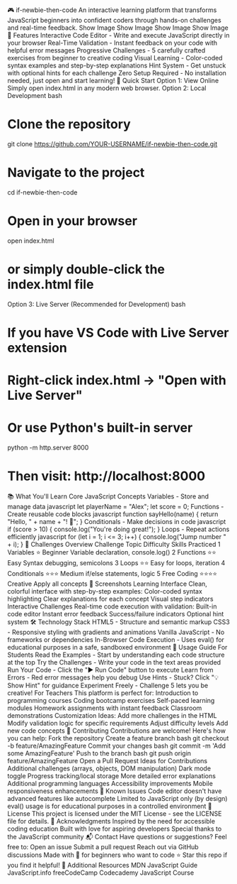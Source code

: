 🎮 if-newbie-then-code
An interactive learning platform that transforms JavaScript beginners into confident coders through hands-on challenges and real-time feedback.
Show Image
 Show Image
 Show Image
 Show Image
🌟 Features
Interactive Code Editor - Write and execute JavaScript directly in your browser
Real-Time Validation - Instant feedback on your code with helpful error messages
Progressive Challenges - 5 carefully crafted exercises from beginner to creative coding
Visual Learning - Color-coded syntax examples and step-by-step explanations
Hint System - Get unstuck with optional hints for each challenge
Zero Setup Required - No installation needed, just open and start learning!
🚀 Quick Start
Option 1: View Online
Simply open index.html in any modern web browser.
Option 2: Local Development
bash
# Clone the repository
git clone https://github.com/YOUR-USERNAME/if-newbie-then-code.git

# Navigate to the project
cd if-newbie-then-code

# Open in your browser
open index.html
# or simply double-click the index.html file
Option 3: Live Server (Recommended for Development)
bash
# If you have VS Code with Live Server extension
# Right-click index.html → "Open with Live Server"

# Or use Python's built-in server
python -m http.server 8000
# Then visit: http://localhost:8000
📚 What You'll Learn
Core JavaScript Concepts
Variables - Store and manage data
javascript
   let playerName = "Alex";
   let score = 0;
Functions - Create reusable code blocks
javascript
   function sayHello(name) {
       return "Hello, " + name + "! 👋";
   }
Conditionals - Make decisions in code
javascript
   if (score > 10) {
       console.log("You're doing great!");
   }
Loops - Repeat actions efficiently
javascript
   for (let i = 1; i <= 3; i++) {
       console.log("Jump number " + i);
   }
🎯 Challenges Overview
Challenge	Topic	Difficulty	Skills Practiced
1	Variables	⭐ Beginner	Variable declaration, console.log()
2	Functions	⭐⭐ Easy	Syntax debugging, semicolons
3	Loops	⭐⭐ Easy	for loops, iteration
4	Conditionals	⭐⭐⭐ Medium	if/else statements, logic
5	Free Coding	⭐⭐⭐⭐ Creative	Apply all concepts
🎨 Screenshots
Learning Interface
Clean, colorful interface with step-by-step examples:
Color-coded syntax highlighting
Clear explanations for each concept
Visual step indicators
Interactive Challenges
Real-time code execution with validation:
Built-in code editor
Instant error feedback
Success/failure indicators
Optional hint system
🛠️ Technology Stack
HTML5 - Structure and semantic markup
CSS3 - Responsive styling with gradients and animations
Vanilla JavaScript - No frameworks or dependencies
In-Browser Code Execution - Uses eval() for educational purposes in a safe, sandboxed environment
📖 Usage Guide
For Students
Read the Examples - Start by understanding each code structure at the top
Try the Challenges - Write your code in the text areas provided
Run Your Code - Click the "▶️ Run Code" button to execute
Learn from Errors - Red error messages help you debug
Use Hints - Stuck? Click "💡 Show Hint" for guidance
Experiment Freely - Challenge 5 lets you be creative!
For Teachers
This platform is perfect for:
Introduction to programming courses
Coding bootcamp exercises
Self-paced learning modules
Homework assignments with instant feedback
Classroom demonstrations
Customization Ideas:
Add more challenges in the HTML
Modify validation logic for specific requirements
Adjust difficulty levels
Add new code concepts
🤝 Contributing
Contributions are welcome! Here's how you can help:
Fork the repository
Create a feature branch
bash
   git checkout -b feature/AmazingFeature
Commit your changes
bash
   git commit -m 'Add some AmazingFeature'
Push to the branch
bash
   git push origin feature/AmazingFeature
Open a Pull Request
Ideas for Contributions
Additional challenges (arrays, objects, DOM manipulation)
Dark mode toggle
Progress tracking/local storage
More detailed error explanations
Additional programming languages
Accessibility improvements
Mobile responsiveness enhancements
🐛 Known Issues
Code editor doesn't have advanced features like autocomplete
Limited to JavaScript only (by design)
eval() usage is for educational purposes in a controlled environment
📝 License
This project is licensed under the MIT License - see the LICENSE file for details.
🙏 Acknowledgments
Inspired by the need for accessible coding education
Built with love for aspiring developers
Special thanks to the JavaScript community
📬 Contact
Have questions or suggestions? Feel free to:
Open an issue
Submit a pull request
Reach out via GitHub discussions
Made with 💜 for beginners who want to code
⭐ Star this repo if you find it helpful!
🔗 Additional Resources
MDN JavaScript Guide
JavaScript.info
freeCodeCamp
Codecademy JavaScript Course
